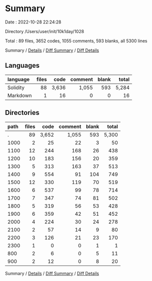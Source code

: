 # Summary

Date : 2022-10-28 22:24:28

Directory /Users/user/init/10k1day/1028

Total : 89 files,  3652 codes, 1055 comments, 593 blanks, all 5300 lines

Summary / [Details](details.md) / [Diff Summary](diff.md) / [Diff Details](diff-details.md)

## Languages
| language | files | code | comment | blank | total |
| :--- | ---: | ---: | ---: | ---: | ---: |
| Solidity | 88 | 3,636 | 1,055 | 593 | 5,284 |
| Markdown | 1 | 16 | 0 | 0 | 16 |

## Directories
| path | files | code | comment | blank | total |
| :--- | ---: | ---: | ---: | ---: | ---: |
| . | 89 | 3,652 | 1,055 | 593 | 5,300 |
| 1000 | 2 | 25 | 22 | 3 | 50 |
| 1100 | 12 | 244 | 168 | 26 | 438 |
| 1200 | 10 | 183 | 156 | 20 | 359 |
| 1300 | 5 | 313 | 163 | 37 | 513 |
| 1400 | 9 | 554 | 91 | 104 | 749 |
| 1500 | 12 | 330 | 119 | 70 | 519 |
| 1600 | 6 | 537 | 99 | 78 | 714 |
| 1700 | 7 | 347 | 74 | 81 | 502 |
| 1800 | 5 | 319 | 56 | 53 | 428 |
| 1900 | 6 | 359 | 42 | 51 | 452 |
| 2000 | 4 | 224 | 30 | 24 | 278 |
| 2100 | 2 | 57 | 14 | 9 | 80 |
| 2200 | 3 | 126 | 21 | 23 | 170 |
| 2300 | 1 | 0 | 0 | 1 | 1 |
| 800 | 2 | 6 | 0 | 5 | 11 |
| 900 | 2 | 12 | 0 | 8 | 20 |

Summary / [Details](details.md) / [Diff Summary](diff.md) / [Diff Details](diff-details.md)